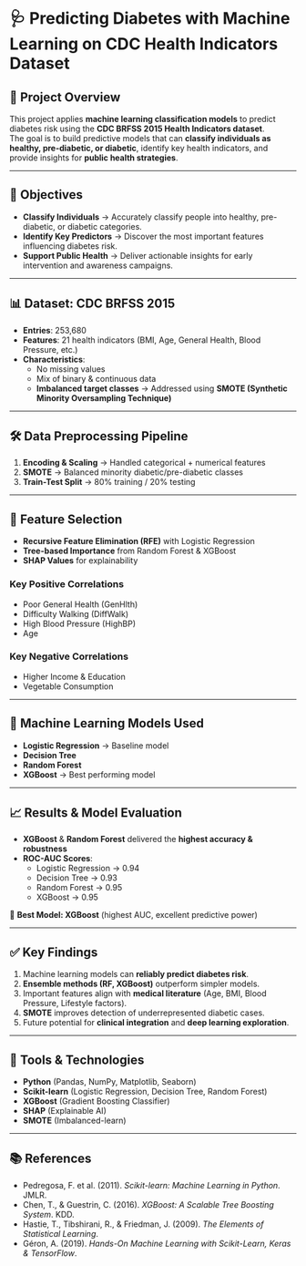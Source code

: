 # 🩺 Predicting Diabetes with Machine Learning on CDC Health Indicators Dataset  

## 📌 Project Overview  
This project applies **machine learning classification models** to predict diabetes risk using the **CDC BRFSS 2015 Health Indicators dataset**.  
The goal is to build predictive models that can **classify individuals as healthy, pre-diabetic, or diabetic**, identify key health indicators, and provide insights for **public health strategies**.  

---

## 🎯 Objectives  
- **Classify Individuals** → Accurately classify people into healthy, pre-diabetic, or diabetic categories.  
- **Identify Key Predictors** → Discover the most important features influencing diabetes risk.  
- **Support Public Health** → Deliver actionable insights for early intervention and awareness campaigns.  

---

## 📊 Dataset: CDC BRFSS 2015  
- **Entries**: 253,680  
- **Features**: 21 health indicators (BMI, Age, General Health, Blood Pressure, etc.)  
- **Characteristics**:  
  - No missing values  
  - Mix of binary & continuous data  
  - **Imbalanced target classes** → Addressed using **SMOTE (Synthetic Minority Oversampling Technique)**  

---

## 🛠 Data Preprocessing Pipeline  
1. **Encoding & Scaling** → Handled categorical + numerical features  
2. **SMOTE** → Balanced minority diabetic/pre-diabetic classes  
3. **Train-Test Split** → 80% training / 20% testing  

---

## 🔑 Feature Selection  
- **Recursive Feature Elimination (RFE)** with Logistic Regression  
- **Tree-based Importance** from Random Forest & XGBoost  
- **SHAP Values** for explainability  

### Key Positive Correlations  
- Poor General Health (GenHlth)  
- Difficulty Walking (DiffWalk)  
- High Blood Pressure (HighBP)  
- Age  

### Key Negative Correlations  
- Higher Income & Education  
- Vegetable Consumption  

---

## 🤖 Machine Learning Models Used  
- **Logistic Regression** → Baseline model  
- **Decision Tree**  
- **Random Forest**  
- **XGBoost** → Best performing model  

---

## 📈 Results & Model Evaluation  
- **XGBoost** & **Random Forest** delivered the **highest accuracy & robustness**  
- **ROC-AUC Scores**:  
  - Logistic Regression → 0.94  
  - Decision Tree → 0.93  
  - Random Forest → 0.95  
  - XGBoost → 0.95  

📌 **Best Model: XGBoost** (highest AUC, excellent predictive power)  

---

## ✅ Key Findings  
1. Machine learning models can **reliably predict diabetes risk**.  
2. **Ensemble methods (RF, XGBoost)** outperform simpler models.  
3. Important features align with **medical literature** (Age, BMI, Blood Pressure, Lifestyle factors).  
4. **SMOTE** improves detection of underrepresented diabetic cases.  
5. Future potential for **clinical integration** and **deep learning exploration**.  

---

## 🔧 Tools & Technologies  
- **Python** (Pandas, NumPy, Matplotlib, Seaborn)  
- **Scikit-learn** (Logistic Regression, Decision Tree, Random Forest)  
- **XGBoost** (Gradient Boosting Classifier)  
- **SHAP** (Explainable AI)  
- **SMOTE** (Imbalanced-learn)  

---

## 📚 References  
- Pedregosa, F. et al. (2011). *Scikit-learn: Machine Learning in Python*. JMLR.  
- Chen, T., & Guestrin, C. (2016). *XGBoost: A Scalable Tree Boosting System*. KDD.  
- Hastie, T., Tibshirani, R., & Friedman, J. (2009). *The Elements of Statistical Learning*.  
- Géron, A. (2019). *Hands-On Machine Learning with Scikit-Learn, Keras & TensorFlow*.  


 
